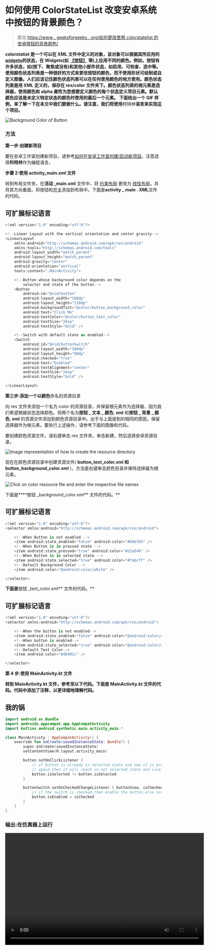 # 如何使用 ColorStateList 改变安卓系统中按钮的背景颜色？

> 原文:[https://www . geeksforgeeks . org/如何更改使用 colorstatelist 的安卓按钮的背景颜色/](https://www.geeksforgeeks.org/how-to-change-the-background-color-of-button-in-android-using-colorstatelist/)

**colorstatist 是一个可以在 XML 文件中定义的对象，该对象可以根据其所应用的**[**widgets**](https://www.geeksforgeeks.org/how-to-create-a-basic-widget-of-an-android-app/)**的状态，在 Widgets(如** [**【按钮】**](https://www.geeksforgeeks.org/button-in-kotlin/) **等)上应用不同的颜色。例如，按钮有许多状态，如(按下、聚焦或没有)和其他小部件状态，如启用、可检查、选中等。使用颜色状态列表是一种很好的方式来更改按钮的颜色，而不使用形状可绘制或自定义图像。人们应该记住颜色状态列表可以在任何使用颜色的地方使用。颜色状态列表是用 XML 定义的，保存在 res/color 文件夹下。**颜色状态列表的根元素是选择器**，使用颜色和 alpha 属性为您想要定义颜色的每个状态定义项目元素。**默认颜色应该是未定义特定状态的颜色时使用的最后一个元素。** 下面给出一个 GIF 样例，来了解一下在本文中我们要做什么。请注意，我们将使用**柯特林**语言来实现这个项目。**

![Background Color of Button](img/c360d6a161f2a10b4abcf1f8fe11646b.png)

### 方法

**第一步:创建新项目**

要在安卓工作室创建新项目，请参考[如何在安卓工作室创建/启动新项目](https://www.geeksforgeeks.org/android-how-to-create-start-a-new-project-in-android-studio/)。注意选择**科特林**作为编程语言。

**步骤 2:使用 activity_main.xml 文件**

转到布局文件夹，在**活动 _main.xml** 文件中，将 [约束布局](https://www.geeksforgeeks.org/android-ui-layouts/) 更改为 [线性布局](https://www.geeksforgeeks.org/android-linearlayout-in-kotlin/)，并将其方向垂直。将按钮和[开关](https://www.geeksforgeeks.org/switch-in-kotlin/)添加到布局中。下面是**activity _ main . XML**文件的代码。

## 可扩展标记语言

```kt
<?xml version="1.0" encoding="utf-8"?>

<!--Linear Layout with the vertical orientation and center gravity-->
<LinearLayout 
    xmlns:android="http://schemas.android.com/apk/res/android"
    xmlns:tools="http://schemas.android.com/tools"
    android:layout_width="match_parent"
    android:layout_height="match_parent"
    android:gravity="center"
    android:orientation="vertical"
    tools:context=".MainActivity">

    <!--Button whose background color depends on the 
        selector and state of the button-->
    <Button
        android:id="@+id/button"
        android:layout_width="160dp"
        android:layout_height="110dp"
        android:backgroundTint="@color/button_background_color"
        android:text="Click Me"
        android:textColor="@color/button_text_color"
        android:textSize="24sp"
        android:textStyle="bold" />

    <!--Switch with default state as enabled-->
    <Switch
        android:id="@+id/buttonSwitch"
        android:layout_width="160dp"
        android:layout_height="80dp"
        android:checked="true"
        android:text="Enabled"
        android:textAlignment="center"
        android:textSize="24sp"
        android:textStyle="bold" />

</LinearLayout>
```

**第三步:添加一个以颜色**命名的资源目录

向 res 文件夹添加一个名为 color 的资源目录，并保留根元素作为选择器，因为我们希望根据状态选择颜色。将两个名为**按钮 _ 文本 _ 颜色. xml** 和**按钮 _ 背景 _ 颜色. xml** 的资源文件添加到颜色资源目录中。出于与上面提到的相同的原因，保留选择器作为根元素。要执行上述操作，请参考下面的图像和代码。

要创建颜色资源文件，请右键单击 res 文件夹，单击新建，然后选择安卓资源目录。

![Image representation of how to create the resource directory](img/a33f58929a6ba59a7711d1bd6e52a11a.png)

现在在颜色资源目录中创建资源文件( **button_text_color.xml 和 button_background_color.xml** )，方法是右键单击颜色目录并保持选择器为根元素。

![Click on color resource file and enter the respective file names](img/b3fa35cdd39babe8dcc783df8cb4a1c2.png)

下面是****按钮 _background_color.xml** 文件的代码。**

## **可扩展标记语言**

```kt
<?xml version="1.0" encoding="utf-8"?>
<selector xmlns:android="http://schemas.android.com/apk/res/android">

    <!--When Button is not enabled -->
    <item android:state_enabled="false" android:color="#b6b7b5" />
    <!--When Button is in pressed state -->
    <item android:state_pressed="true" android:color="#22a540" />
    <!--When Button is in selected state -->
    <item android:state_selected="true" android:color="#fabcff" />
    <!--Default Background Color -->
    <item android:color="@android:color/white" />

</selector>
```

**下面是**按钮 _text_color.xml** 文件的代码。**

## **可扩展标记语言**

```kt
<?xml version="1.0" encoding="utf-8"?>
<selector xmlns:android="http://schemas.android.com/apk/res/android">

    <!--When the button is not enabled-->
    <item android:state_enabled="false" android:color="@android:color/white" />
    <!--When button is enabled-->
    <item android:state_selected="true" android:color="@android:color/white" />
    <!--Default Text Color-->
    <item android:color="#db402c" />

</selector>
```

****第 4 步:使用 MainActivity.kt 文件****

**转到 **MainActivity.kt** 文件，参考至以下代码。下面是 **MainActivity.kt** 文件的代码。代码中添加了注释，以更详细地理解代码。**

## **我的锅**

```kt
import android.os.Bundle
import androidx.appcompat.app.AppCompatActivity
import kotlinx.android.synthetic.main.activity_main.*

class MainActivity : AppCompatActivity() {
    override fun onCreate(savedInstanceState: Bundle?) {
        super.onCreate(savedInstanceState)
        setContentView(R.layout.activity_main)

        button.setOnClickListener {
            // if button is already in selected state and now it is pressed
            // again,then it will reach in not selected state and vice versa
            button.isSelected != button.isSelected
        }

        buttonSwitch.setOnCheckedChangeListener { buttonView, isChecked ->
            // if the switch is checked,then enable the button,else not
            button.isEnabled = isChecked
        }
    }
}
```

### ****输出:在仿真器上运行****

**<video class="wp-video-shortcode" id="video-500374-1" width="640" height="360" preload="metadata" controls=""><source type="video/mp4" src="https://media.geeksforgeeks.org/wp-content/uploads/20201013003613/Output_Video.mp4?_=1">[https://media.geeksforgeeks.org/wp-content/uploads/20201013003613/Output_Video.mp4](https://media.geeksforgeeks.org/wp-content/uploads/20201013003613/Output_Video.mp4)</video>**